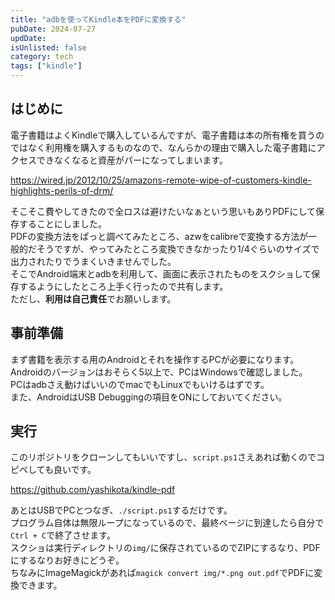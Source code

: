 ```yaml
---
title: "adbを使ってKindle本をPDFに変換する"
pubDate: 2024-07-27
updDate: 
isUnlisted: false
category: tech
tags: ["kindle"]
---
```


## はじめに

電子書籍はよくKindleで購入しているんですが、電子書籍は本の所有権を買うのではなく利用権を購入するものなので、なんらかの理由で購入した電子書籍にアクセスできなくなると資産がパーになってしまいます。  

https://wired.jp/2012/10/25/amazons-remote-wipe-of-customers-kindle-highlights-perils-of-drm/

そこそこ費やしてきたので全ロスは避けたいなぁという思いもありPDFにして保存することにしました。  
PDFの変換方法をぱっと調べてみたところ、azwをcalibreで変換する方法が一般的だそうですが、やってみたところ変換できなかったり1/4ぐらいのサイズで出力されたりでうまくいきませんでした。  
そこでAndroid端末とadbを利用して、画面に表示されたものをスクショして保存するようにしたところ上手く行ったので共有します。  
ただし、**利用は自己責任**でお願いします。  

## 事前準備

まず書籍を表示する用のAndroidとそれを操作するPCが必要になります。  
Androidのバージョンはおそらく5以上で、PCはWindowsで確認しました。  
PCはadbさえ動けばいいのでmacでもLinuxでもいけるはずです。  
また、AndroidはUSB Debuggingの項目をONにしておいてください。  

## 実行

このリポジトリをクローンしてもいいですし、`script.ps1`さえあれば動くのでコピペしても良いです。  

https://github.com/yashikota/kindle-pdf

あとはUSBでPCとつなぎ、`./script.ps1`するだけです。  
プログラム自体は無限ループになっているので、最終ページに到達したら自分で`Ctrl + C`で終了させます。  
スクショは実行ディレクトリの`img/`に保存されているのでZIPにするなり、PDFにするなりお好きにどうぞ。  
ちなみにImageMagickがあれば`magick convert img/*.png out.pdf`でPDFに変換できます。  
